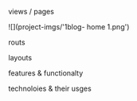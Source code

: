 views / pages

![](project-imgs/'1blog- home 1.png')







routs


layouts 


features & functionalty



technoloies & their usges